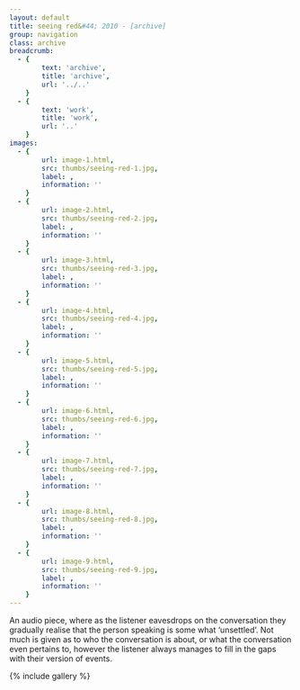 ```yaml
---
layout: default
title: seeing red&#44; 2010 - [archive]
group: navigation
class: archive
breadcrumb:
  - {
  		text: 'archive',
  		title: 'archive',
  		url: '../..'
	}
  - {
  		text: 'work',
  		title: 'work',
  		url: '..'
	}
images:
  - {
		url: image-1.html, 
		src: thumbs/seeing-red-1.jpg,
		label: ,
		information: ''
	}
  - {
		url: image-2.html, 
		src: thumbs/seeing-red-2.jpg,
		label: ,
		information: ''
	}
  - {
		url: image-3.html, 
		src: thumbs/seeing-red-3.jpg,
		label: ,
		information: ''
	}
  - {
		url: image-4.html, 
		src: thumbs/seeing-red-4.jpg,
		label: ,
		information: ''
	}
  - {
		url: image-5.html, 
		src: thumbs/seeing-red-5.jpg,
		label: ,
		information: ''
	}
  - {
		url: image-6.html, 
		src: thumbs/seeing-red-6.jpg,
		label: ,
		information: ''
	}
  - {
		url: image-7.html, 
		src: thumbs/seeing-red-7.jpg,
		label: ,
		information: ''
	}
  - {
		url: image-8.html, 
		src: thumbs/seeing-red-8.jpg,
		label: ,
		information: ''
	}
  - {
		url: image-9.html, 
		src: thumbs/seeing-red-9.jpg,
		label: ,
		information: ''
	}
---
```


An audio piece, where as the listener eavesdrops on the conversation they gradually realise that the person speaking is some what ‘unsettled’. Not much is given as to who the conversation is about, or what the conversation even pertains to, however the listener always manages to fill in the gaps with their version of events.

{% include gallery %}
